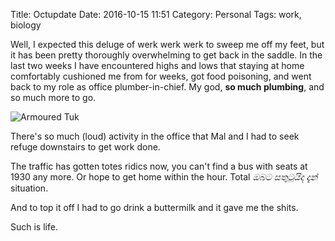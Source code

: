 Title: Octupdate
Date: 2016-10-15 11:51
Category: Personal
Tags: work, biology

Well, I expected this deluge of werk werk werk to sweep me off my feet, 
but it has been pretty thoroughly overwhelming to get back in the 
saddle. In the last two weeks I have encountered highs and lows that 
staying at home comfortably cushioned me from for weeks, got food 
poisoning, and went back to my role as office plumber-in-chief. My god, 
**so much plumbing**, and so much more to go.

![Armoured Tuk]({filename}/images/mal-working.jpg)

There's so much (loud) activity in the office that Mal and I had to seek 
refuge downstairs to get work done.

The traffic has gotten totes ridics now, you can't find a bus with seats 
at 1930 any more. Or hope to get home within the hour. Total *ඔබට 
සතුටුයිද දැන්* situation.

And to top it off I had to go drink a buttermilk and it gave me the 
shits.

Such is life.
